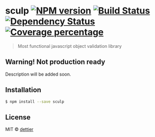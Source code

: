 # sculp [![NPM version][npm-image]][npm-url] [![Build Status][travis-image]][travis-url] [![Dependency Status][daviddm-image]][daviddm-url] [![Coverage percentage][coveralls-image]][coveralls-url]
> Most functional javascript object validation library

## Warning! Not production ready

Description will be added soon.

## Installation

```sh
$ npm install --save sculp
```

## License

MIT © [dettier]()


[npm-image]: https://badge.fury.io/js/sculp.svg
[npm-url]: https://npmjs.org/package/sculp
[travis-image]: https://travis-ci.org/dettier/sculp.svg?branch=master
[travis-url]: https://travis-ci.org/dettier/sculp
[daviddm-image]: https://david-dm.org/dettier/sculp.svg?theme=shields.io
[daviddm-url]: https://david-dm.org/dettier/sculp
[coveralls-image]: https://coveralls.io/repos/dettier/sculp/badge.svg
[coveralls-url]: https://coveralls.io/r/dettier/sculp
